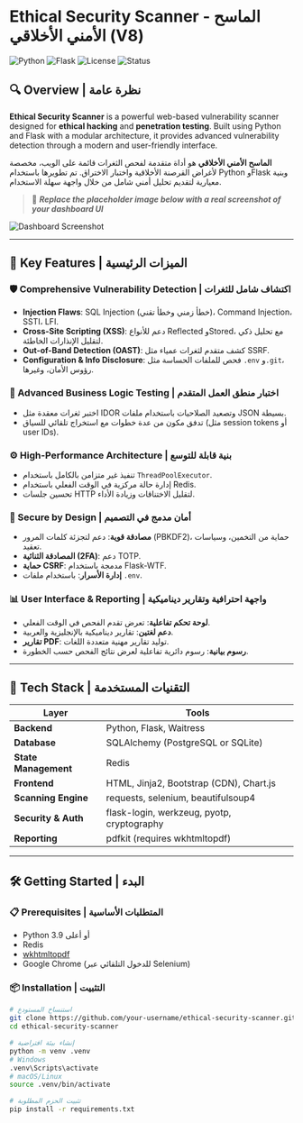 # Ethical Security Scanner - الماسح الأمني الأخلاقي (V8)

![Python](https://img.shields.io/badge/python-3.9%2B-blue.svg)
![Flask](https://img.shields.io/badge/flask-2.x-green.svg)
![License](https://img.shields.io/badge/license-MIT-lightgrey.svg)
![Status](https://img.shields.io/badge/status-active-brightgreen)

## 🔍 Overview | نظرة عامة

**Ethical Security Scanner** is a powerful web-based vulnerability scanner designed for **ethical hacking** and **penetration testing**. Built using Python and Flask with a modular architecture, it provides advanced vulnerability detection through a modern and user-friendly interface.

**الماسح الأمني الأخلاقي** هو أداة متقدمة لفحص الثغرات قائمة على الويب، مخصصة لأغراض القرصنة الأخلاقية واختبار الاختراق. تم تطويرها باستخدام Python وFlask وبنية معيارية لتقديم تحليل أمني شامل من خلال واجهة سهلة الاستخدام.

> 📸 _**Replace the placeholder image below with a real screenshot of your dashboard UI**_

![Dashboard Screenshot](https://via.placeholder.com/800x450.png?text=Ethical+Scanner+Dashboard)

---

## 🚀 Key Features | الميزات الرئيسية

### 🛡️ Comprehensive Vulnerability Detection | اكتشاف شامل للثغرات

- **Injection Flaws**: SQL Injection (خطأ زمني وخطأ تقني)، Command Injection، SSTI، LFI.
- **Cross-Site Scripting (XSS)**: دعم للأنواع Reflected وStored، مع تحليل ذكي لتقليل الإنذارات الخاطئة.
- **Out-of-Band Detection (OAST)**: كشف متقدم لثغرات عمياء مثل SSRF.
- **Configuration & Info Disclosure**: فحص للملفات الحساسة مثل `.env` و`.git`، رؤوس الأمان، وغيرها.

### 🧠 Advanced Business Logic Testing | اختبار منطق العمل المتقدم

- اختبر ثغرات معقدة مثل IDOR وتصعيد الصلاحيات باستخدام ملفات JSON بسيطة.
- تدفق مكون من عدة خطوات مع استخراج تلقائي للسياق (مثل session tokens أو user IDs).

### ⚙️ High-Performance Architecture | بنية قابلة للتوسع

- تنفيذ غير متزامن بالكامل باستخدام `ThreadPoolExecutor`.
- إدارة حالة مركزية في الوقت الفعلي باستخدام Redis.
- تحسين جلسات HTTP لتقليل الاختناقات وزيادة الأداء.

### 🔐 Secure by Design | أمان مدمج في التصميم

- **مصادقة قوية**: دعم لتجزئة كلمات المرور (PBKDF2)، حماية من التخمين، وسياسات تعقيد.
- **المصادقة الثنائية (2FA)**: دعم TOTP.
- **حماية CSRF**: مدمجة باستخدام Flask-WTF.
- **إدارة الأسرار**: باستخدام ملفات `.env`.

### 📊 User Interface & Reporting | واجهة احترافية وتقارير ديناميكية

- **لوحة تحكم تفاعلية**: تعرض تقدم الفحص في الوقت الفعلي.
- **دعم لغتين**: تقارير ديناميكية بالإنجليزية والعربية.
- **تقارير PDF**: توليد تقارير مهنية متعددة اللغات.
- **رسوم بيانية**: رسوم دائرية تفاعلية لعرض نتائج الفحص حسب الخطورة.

---

## 🧰 Tech Stack | التقنيات المستخدمة

| Layer | Tools |
|-------|-------|
| **Backend** | Python, Flask, Waitress |
| **Database** | SQLAlchemy (PostgreSQL or SQLite) |
| **State Management** | Redis |
| **Frontend** | HTML, Jinja2, Bootstrap (CDN), Chart.js |
| **Scanning Engine** | requests, selenium, beautifulsoup4 |
| **Security & Auth** | flask-login, werkzeug, pyotp, cryptography |
| **Reporting** | pdfkit (requires wkhtmltopdf) |

---

## 🛠️ Getting Started | البدء

### 📋 Prerequisites | المتطلبات الأساسية

- Python 3.9 أو أعلى
- Redis
- [wkhtmltopdf](https://wkhtmltopdf.org/downloads.html)
- Google Chrome (للدخول التلقائي عبر Selenium)

### 📦 Installation | التثبيت

```bash
# استنساخ المستودع
git clone https://github.com/your-username/ethical-security-scanner.git
cd ethical-security-scanner

# إنشاء بيئة افتراضية
python -m venv .venv
# Windows
.venv\Scripts\activate
# macOS/Linux
source .venv/bin/activate

# تثبيت الحزم المطلوبة
pip install -r requirements.txt
